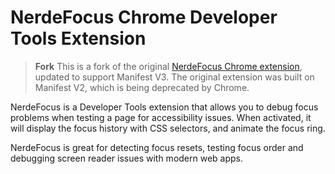 # NerdeFocus Chrome Developer Tools Extension

> **Fork**
This is a fork of the original [NerdeFocus Chrome extension](https://github.com/wizzyfx/nerdeFocusPlugIn), updated to support Manifest V3. The original extension was built on Manifest V2, which is being deprecated by Chrome.



NerdeFocus is a Developer Tools extension that allows you to debug focus problems when testing a page for accessibility issues. When activated, it will display the focus history with CSS selectors, and animate the focus ring.

NerdeFocus is great for detecting focus resets, testing focus order and debugging screen reader issues with modern web apps.

